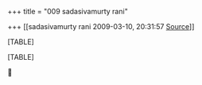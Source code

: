+++
title = "009 sadasivamurty rani"

+++
[[sadasivamurty rani	2009-03-10, 20:31:57 [Source](https://groups.google.com/g/bvparishat/c/_Uyc_LSnqNM)]]



[TABLE]

[TABLE]



